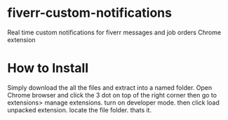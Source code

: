 # fiverr-custom-notifications
Real time custom notifications for fiverr messages and job orders Chrome extension

# How to Install
Simply download the all the files and extract into a named folder.
Open Chrome browser and click the 3 dot on top of the right corner then go to extensions> manage extensions.
turn on developer mode.
then click load unpacked extension.
locate the file folder.
thats it. 
